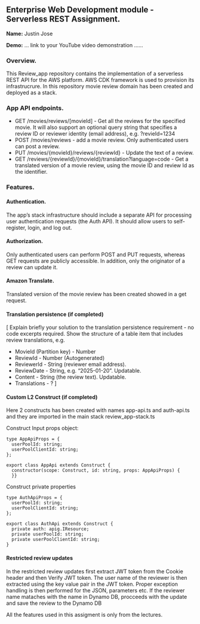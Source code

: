 ## Enterprise Web Development module - Serverless REST Assignment.

**Name:** Justin Jose

**Demo:** ... link to your YouTube video demonstration ......

### Overview.

This Review_app repository contains the implementation of a serverless REST API for the AWS platform. AWS CDK framework is used to provision its infrastrucrure. In this repository movie review domain has been created and deployed as a stack.

### App API endpoints.

- GET /movies/reviews/[movieId] - Get all the reviews for the specified movie. It will also support an optional query string that specifies a review ID or reviewer identity (email address), e.g. ?revieId=1234
- POST /movies/reviews - add a movie review. Only authenticated users can post a review.
- PUT /movies/{movieId}/reviews/{reviewId} - Update the text of a review.
- GET /reviews/{reviewId}/{movieId}/translation?language=code - Get a translated version of a movie review, using the movie ID and review Id as the identifier.


### Features.


#### Authentication.
The app’s stack infrastructure should include a separate API for processing user authentication requests (the Auth API). It should allow users to self-register, login, and log out.


#### Authorization.

Only authenticated users can perform POST and PUT requests, whereas GET requests are publicly accessible. In addition, only the originator of a review can update it.


#### Amazon Translate.

Translated version of the movie review has been created showed in a get request.


#### Translation persistence (if completed)

[ Explain briefly your solution to the translation persistence requirement - no code excerpts required. Show the structure of a table item that includes review translations, e.g.

- MovieId (Partition key) - Number
- ReviewId - Number (Autogenerated)
- ReviewerId - String (reviewer email address).
- ReviewDate - String, e.g. “2025-01-20”. Updatable.
- Content - String (the review text). Updatable.
- Translations - ?
  ]

#### Custom L2 Construct (if completed)

Here 2 constructs has been created with names app-api.ts and auth-api.ts and they are imported in the main stack review_app-stack.ts

Construct Input props object:

```
type AppApiProps = {
  userPoolId: string;
  userPoolClientId: string;
};

export class AppApi extends Construct {
  constructor(scope: Construct, id: string, props: AppApiProps) {
  }}

```

Construct private properties

```
type AuthApiProps = {
  userPoolId: string;
  userPoolClientId: string;
};

export class AuthApi extends Construct {
  private auth: apig.IResource;
  private userPoolId: string;
  private userPoolClientId: string;
}
```

#### Restricted review updates

In the restricted review updates first extract JWT token from the Cookie header and then Verify JWT token. The user name of the reviewer is then extracted using the key value pair in the JWT token. Proper exception handling is then performed for the JSON, parameters etc. If the reviewer name mataches with the name in Dynamo DB, procceeds with the update and save the review to the Dynamo DB

All the features used in this assigment is only from the lectures.
